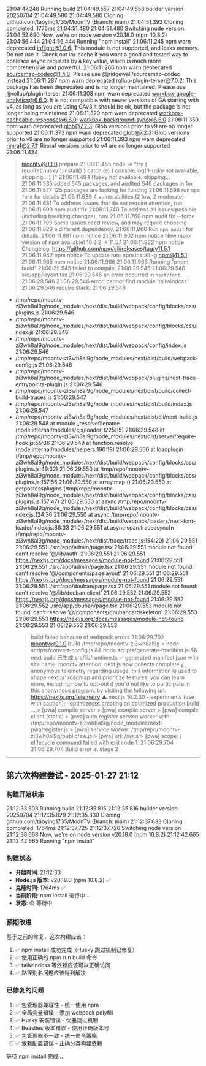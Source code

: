 21:04:47.248
Running build
21:04:49.557
21:04:49.558
builder version 20250704
21:04:49.580
21:04:49.580
Cloning github.com/taoying1735/MoonTV (Branch: main)
21:04:51.393
Cloning completed: 1775ms
21:04:51.480
21:04:51.480
Switching node version
21:04:52.690
Now, we're on node version v20.18.0 (npm 10.8.2)
21:04:56.444
21:04:56.444
Running "npm install"
21:06:11.245
npm warn deprecated inflight@1.0.6: This module is not supported, and leaks memory. Do not use it. Check out lru-cache if you want a good and tested way to coalesce async requests by a key value, which is much more comprehensive and powerful.
21:06:11.266
npm warn deprecated sourcemap-codec@1.4.8: Please use @jridgewell/sourcemap-codec instead
21:06:11.287
npm warn deprecated rollup-plugin-terser@7.0.2: This package has been deprecated and is no longer maintained. Please use @rollup/plugin-terser
21:06:11.308
npm warn deprecated workbox-google-analytics@6.6.0: It is not compatible with newer versions of GA starting with v4, as long as you are using GAv3 it should be ok, but the package is not longer being maintained
21:06:11.329
npm warn deprecated workbox-cacheable-response@6.6.0: workbox-background-sync@6.6.0
21:06:11.350
npm warn deprecated glob@7.2.3: Glob versions prior to v9 are no longer supported
21:06:11.373
npm warn deprecated glob@7.2.3: Glob versions prior to v9 are no longer supported
21:06:11.393
npm warn deprecated rimraf@2.7.1: Rimraf versions prior to v4 are no longer supported
21:06:11.434

> moontv@0.1.0 prepare
> 21:06:11.455
> node -e "try { require('husky').install() } catch (e) { console.log('Husky not available, skipping...') }"
> 21:06:11.494
> Husky not available, skipping...
> 21:06:11.535
> added 545 packages, and audited 546 packages in 1m
> 21:06:11.577
> 125 packages are looking for funding
> 21:06:11.598
> run `npm fund` for details
> 21:06:11.639
> 4 vulnerabilities (2 low, 2 moderate)
> 21:06:11.681
> To address issues that do not require attention, run:
> 21:06:11.699
> npm audit fix
> 21:06:11.740
> To address all issues possible (including breaking changes), run:
> 21:06:11.760
> npm audit fix --force
> 21:06:11.799
> Some issues need review, and may require choosing
> 21:06:11.820
> a different dependency.
> 21:06:11.860
> Run `npm audit` for details.
> 21:06:11.881
> npm notice
> 21:06:11.902
> npm notice New major version of npm available! 10.8.2 -> 11.5.1
> 21:06:11.922
> npm notice Changelog: https://github.com/npm/cli/releases/tag/v11.5.1
> 21:06:11.942
> npm notice To update run: npm install -g npm@11.5.1
> 21:06:11.965
> npm notice
> 21:06:11.966
> 21:06:11.966
> Running "pnpm build"
> 21:06:29.545
> failed to compile.
> 21:06:29.545
> 21:06:29.546
> src/app/layout.tsx
> 21:06:29.546
> an error occurred in `next/font`.
> 21:06:29.546
> 21:06:29.546
> error: cannot find module 'tailwindcss'
> 21:06:29.546
> require stack:
> 21:06:29.546

- /tmp/repo/moontv-zi3wh8al9g/node_modules/next/dist/build/webpack/config/blocks/css/plugins.js
  21:06:29.546
- /tmp/repo/moontv-zi3wh8al9g/node_modules/next/dist/build/webpack/config/blocks/css/index.js
  21:06:29.546
- /tmp/repo/moontv-zi3wh8al9g/node_modules/next/dist/build/webpack/config/index.js
  21:06:29.546
- /tmp/repo/moontv-zi3wh8al9g/node_modules/next/dist/build/webpack-config.js
  21:06:29.546
- /tmp/repo/moontv-zi3wh8al9g/node_modules/next/dist/build/webpack/plugins/next-trace-entrypoints-plugin.js
  21:06:29.546
- /tmp/repo/moontv-zi3wh8al9g/node_modules/next/dist/build/collect-build-traces.js
  21:06:29.547
- /tmp/repo/moontv-zi3wh8al9g/node_modules/next/dist/build/index.js
  21:06:29.547
- /tmp/repo/moontv-zi3wh8al9g/node_modules/next/dist/cli/next-build.js
  21:06:29.548
  at module.\_resolvefilename (node:internal/modules/cjs/loader:1225:15)
  21:06:29.548
  at /tmp/repo/moontv-zi3wh8al9g/node_modules/next/dist/server/require-hook.js:55:36
  21:06:29.549
  at function.resolve (node:internal/modules/helpers:190:19)
  21:06:29.550
  at loadplugin (/tmp/repo/moontv-zi3wh8al9g/node_modules/next/dist/build/webpack/config/blocks/css/plugins.js:49:32)
  21:06:29.550
  at /tmp/repo/moontv-zi3wh8al9g/node_modules/next/dist/build/webpack/config/blocks/css/plugins.js:157:56
  21:06:29.550
  at array.map (<anonymous>)
  21:06:29.550
  at getpostcssplugins (/tmp/repo/moontv-zi3wh8al9g/node_modules/next/dist/build/webpack/config/blocks/css/plugins.js:157:47)
  21:06:29.550
  at async /tmp/repo/moontv-zi3wh8al9g/node_modules/next/dist/build/webpack/config/blocks/css/index.js:124:36
  21:06:29.550
  at async /tmp/repo/moontv-zi3wh8al9g/node_modules/next/dist/build/webpack/loaders/next-font-loader/index.js:86:33
  21:06:29.551
  at async span.traceasyncfn (/tmp/repo/moontv-zi3wh8al9g/node_modules/next/dist/trace/trace.js:154:20)
  21:06:29.551
  21:06:29.551
  ./src/app/admin/page.tsx
  21:06:29.551
  module not found: can't resolve '@/lib/auth'
  21:06:29.551
  21:06:29.551
  https://nextjs.org/docs/messages/module-not-found
  21:06:29.551
  21:06:29.551
  ./src/app/admin/page.tsx
  21:06:29.551
  module not found: can't resolve '@/components/pagelayout'
  21:06:29.551
  21:06:29.551
  https://nextjs.org/docs/messages/module-not-found
  21:06:29.551
  21:06:29.551
  ./src/app/douban/page.tsx
  21:06:29.551
  module not found: can't resolve '@/lib/douban.client'
  21:06:29.552
  21:06:29.552
  https://nextjs.org/docs/messages/module-not-found
  21:06:29.552
  21:06:29.552
  ./src/app/douban/page.tsx
  21:06:29.553
  module not found: can't resolve '@/components/doubancardskeleton'
  21:06:29.553
  21:06:29.553
  https://nextjs.org/docs/messages/module-not-found
  21:06:29.553
  21:06:29.553
  21:06:29.553
  > build failed because of webpack errors
  > 21:06:29.702
  > moontv@0.1.0 build /tmp/repo/moontv-zi3wh8al9g > node scripts/convert-config.js && node scripts/generate-manifest.js && next build 已生成 src/lib/runtime.ts ✅ generated manifest.json with site name: moontv attention: next.js now collects completely anonymous telemetry regarding usage. this information is used to shape next.js' roadmap and prioritize features. you can learn more, including how to opt-out if you'd not like to participate in this anonymous program, by visiting the following url: https://nextjs.org/telemetry ▲ next.js 14.2.30 - experiments (use with caution): · optimizecss creating an optimized production build ... > [pwa] compile server > [pwa] compile server > [pwa] compile client (static) > [pwa] auto register service worker with: /tmp/repo/moontv-zi3wh8al9g/node_modules/next-pwa/register.js > [pwa] service worker: /tmp/repo/moontv-zi3wh8al9g/public/sw.js > [pwa] url: /sw.js > [pwa] scope: /  elifecycle  command failed with exit code 1.
  > 21:06:29.704
  > 21:06:29.704
  > Build error at stage 2

---

## 第六次构建尝试 - 2025-01-27 21:12

### 构建开始状态
21:12:33.503
Running build
21:12:35.815
21:12:35.816
builder version 20250704
21:12:35.829
21:12:35.830
Cloning github.com/taoying1735/MoonTV (Branch: main)
21:12:37.633
Cloning completed: 1764ms
21:12:37.725
21:12:37.726
Switching node version
21:12:38.668
Now, we're on node version v20.18.0 (npm 10.8.2)
21:12:42.665
21:12:42.665
Running "npm install"

### 构建状态
- **开始时间**: 21:12:33
- **Node.js 版本**: v20.18.0 (npm 10.8.2) ✅
- **克隆时间**: 1764ms ✅
- **当前阶段**: npm install 进行中...
- **状态**: 🟡 等待中

### 预期改进
基于之前的修复，这次构建应该：
1. ✅ npm install 成功完成（Husky 跳过机制已修复）
2. ✅ 使用正确的 npm run build 命令
3. ✅ tailwindcss 等依赖应该可以正确访问
4. ✅ 路径别名问题应该得到解决

### 已修复的问题
1. ✅ 包管理器兼容性 - 统一使用 npm
2. ✅ 全局变量错误 - 添加 webpack polyfill
3. ✅ Husky 安装错误 - 优雅跳过机制
4. ✅ Beasties 版本错误 - 使用正确版本号
5. ✅ 包管理器不一致 - 统一命令策略
6. ✅ 依赖配置错误 - 正确分类构建依赖

等待 npm install 完成...
